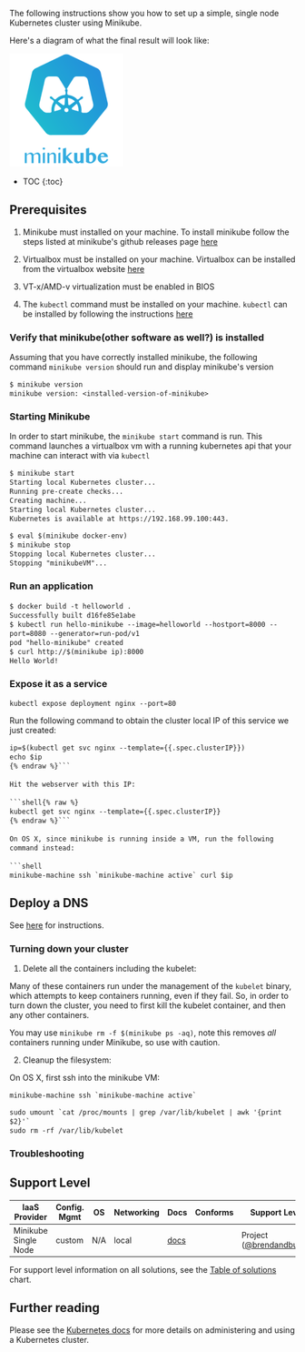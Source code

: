 ---
---

The following instructions show you how to set up a simple, single node Kubernetes cluster using Minikube.

Here's a diagram of what the final result will look like:

![Kubernetes Single Node on Minikube](/images/docs/k8s-minikube.png)

* TOC
{:toc}

## Prerequisites

1. Minikube must installed on your machine.  To install minikube follow the steps listed at minikube's github releases page
[here](https://github.com/kubernetes/minikube/releases)

2. Virtualbox must be installed on your machine.  Virtualbox can be installed from the virtualbox website [here](https://www.virtualbox.org/wiki/Downloads)

3. VT-x/AMD-v virtualization must be enabled in BIOS

4. The `kubectl` command must be installed on your machine.  `kubectl` can be installed by following the instructions [here](https://cloud.google.com/container-engine/docs/quickstart#install_the_gcloud_command-line_interface)

### Verify that minikube(other software as well?) is installed

Assuming that you have correctly installed minikube, the following command `minikube version` should run and display minikube's version
```shell
$ minikube version
minikube version: <installed-version-of-minikube>
```

### Starting Minikube
In order to start minikube, the `minikube start` command is run.  This command launches a virtualbox vm with a running kubernetes api that your machine can interact with via `kubectl`

```shell
$ minikube start
Starting local Kubernetes cluster...
Running pre-create checks...
Creating machine...
Starting local Kubernetes cluster...
Kubernetes is available at https://192.168.99.100:443.
```

```shell
$ eval $(minikube docker-env)
$ minikube stop
Stopping local Kubernetes cluster...
Stopping "minikubeVM"...
```


### Run an application

```shell
$ docker build -t helloworld .
Successfully built d16fe85e1abe
$ kubectl run hello-minikube --image=helloworld --hostport=8000 --port=8080 --generator=run-pod/v1
pod "hello-minikube" created
$ curl http://$(minikube ip):8000
Hello World!
```

### Expose it as a service

```shell
kubectl expose deployment nginx --port=80
```

Run the following command to obtain the cluster local IP of this service we just created:

```shell{% raw %}
ip=$(kubectl get svc nginx --template={{.spec.clusterIP}})
echo $ip
{% endraw %}```

Hit the webserver with this IP:

```shell{% raw %}
kubectl get svc nginx --template={{.spec.clusterIP}}
{% endraw %}```

On OS X, since minikube is running inside a VM, run the following command instead:

```shell
minikube-machine ssh `minikube-machine active` curl $ip
```

## Deploy a DNS

See [here](/docs/getting-started-guides/minikube-multinode/deployDNS/) for instructions.

### Turning down your cluster

1. Delete all the containers including the kubelet:

Many of these containers run under the management of the `kubelet` binary, which attempts to keep containers running, even if they fail.
So, in order to turn down the cluster, you need to first kill the kubelet container, and then any other containers.

You may use `minikube rm -f $(minikube ps -aq)`, note this removes _all_ containers running under Minikube, so use with caution.

2. Cleanup the filesystem:

On OS X, first ssh into the minikube VM:

```shell
minikube-machine ssh `minikube-machine active`
```

```shell
sudo umount `cat /proc/mounts | grep /var/lib/kubelet | awk '{print $2}'` 
sudo rm -rf /var/lib/kubelet
```

### Troubleshooting

## Support Level


IaaS Provider        | Config. Mgmt | OS     | Networking  | Docs                                              | Conforms | Support Level
-------------------- | ------------ | ------ | ----------  | ---------------------------------------------     | ---------| ----------------------------
Minikube Single Node   | custom       | N/A    | local       | [docs](/docs/getting-started-guides/minikube)                                 |          | Project ([@brendandburns](https://github.com/brendandburns))


For support level information on all solutions, see the [Table of solutions](/docs/getting-started-guides/#table-of-solutions) chart.


## Further reading

Please see the [Kubernetes docs](/docs/) for more details on administering
and using a Kubernetes cluster.

